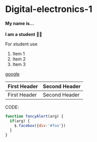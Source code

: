 # Digital-electronics-1

#### My name is...

**I am a student** :man_student:

For student use

1. Item 1
1. Item 2
1. Item 3

[google](https://www.google.com)

First Header | Second Header
------------ | -------------
First Header | Second Header

CODE:


```javascript
function fancyAlert(arg) {
  if(arg) {
    $.facebox({div:'#foo'})
  }
}
```
